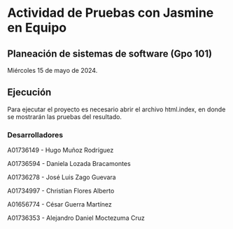 # Actividad de Pruebas con Jasmine en Equipo

## Planeación de sistemas de software (Gpo 101)
<!-- ### En colaboración con el Instituto Tecnológico y de Estudios Superiores de Monterrey y la empresa Green Carson. -->

<!--Ctrl shift v para ver preview en VSCode -->

Miércoles 15 de mayo de 2024.

## Ejecución

Para ejecutar el proyecto es necesario abrir el archivo html.index, en donde se mostrarán las pruebas del resultado.

### Desarrolladores

A01736149 - Hugo Muñoz Rodríguez

A01736594 - Daniela Lozada Bracamontes

A01736278 - José Luis Zago Guevara

A01734997 - Christian Flores Alberto

A01656774 - César Guerra Martínez 

A01736353 - Alejandro Daniel Moctezuma Cruz
